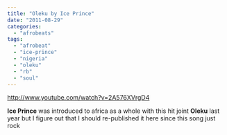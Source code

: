 ```yaml
---
title: "Oleku by Ice Prince"
date: "2011-08-29"
categories: 
  - "afrobeats"
tags: 
  - "afrobeat"
  - "ice-prince"
  - "nigeria"
  - "oleku"
  - "rb"
  - "soul"
---
```


http://www.youtube.com/watch?v=2A576XVrgD4

**Ice Prince** was introduced to africa as a whole with this hit joint **Oleku** last year but I figure out that I should re-published it here since this song just rock
